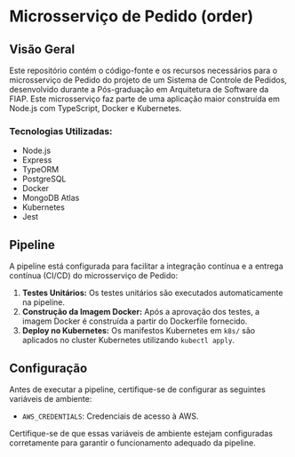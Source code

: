 # Microsserviço de Pedido (order)

## Visão Geral

Este repositório contém o código-fonte e os recursos necessários para o microsserviço de Pedido do projeto de um Sistema de Controle de Pedidos, desenvolvido durante a Pós-graduação em Arquitetura de Software da FIAP. Este microsserviço faz parte de uma aplicação maior construída em Node.js com TypeScript, Docker e Kubernetes.

### Tecnologias Utilizadas:
- Node.js
- Express
- TypeORM
- PostgreSQL
- Docker
- MongoDB Atlas
- Kubernetes
- Jest

## Pipeline

A pipeline está configurada para facilitar a integração contínua e a entrega contínua (CI/CD) do microsserviço de Pedido:

1. **Testes Unitários:** Os testes unitários são executados automaticamente na pipeline.
2. **Construção da Imagem Docker:** Após a aprovação dos testes, a imagem Docker é construída a partir do Dockerfile fornecido.
3. **Deploy no Kubernetes:** Os manifestos Kubernetes em `k8s/` são aplicados no cluster Kubernetes utilizando `kubectl apply`.

## Configuração

Antes de executar a pipeline, certifique-se de configurar as seguintes variáveis de ambiente:

- `AWS_CREDENTIALS`: Credenciais de acesso à AWS.


Certifique-se de que essas variáveis de ambiente estejam configuradas corretamente para garantir o funcionamento adequado da pipeline.

